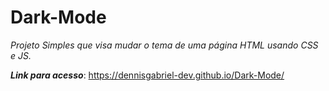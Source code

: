 # Dark-Mode
*Projeto Simples que visa mudar o tema de uma página HTML usando CSS e JS.*

***Link para acesso***:
https://dennisgabriel-dev.github.io/Dark-Mode/
